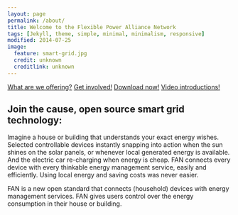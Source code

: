 ```yaml
---
layout: page
permalink: /about/
title: Welcome to the Flexible Power Alliance Network
tags: [Jekyll, theme, simple, minimal, minimalism, responsive]
modified: 2014-07-25
image:
  feature: smart-grid.jpg
  credit: unknown
  creditlink: unknown
---
```

<a markdown="0" href="{{ site.url }}/technologies" class="btn">What are we offering?</a>
<a markdown="0" href="{{ site.url }}/getinvolved" class="btn">Get involved!</a>
<a markdown="0" href="{{ site.url }}/downloads" class="btn">Download now!</a>
<a markdown="0" href="{{ site.url }}/downloads" class="btn">Video introductions!</a>

## Join the cause, open source **smart grid** technology:

Imagine a house or building that understands your exact energy wishes. Selected controllable devices instantly snapping into action when the sun shines on the solar panels, or whenever local generated energy is available. And the electric car re-charging when energy is cheap. FAN connects every device with every thinkable energy management service, easily and efficiently. Using local energy and saving costs was never easier.

FAN is a new open standard that connects (household) devices with energy management services. FAN gives users control over the energy consumption in their house or building.
